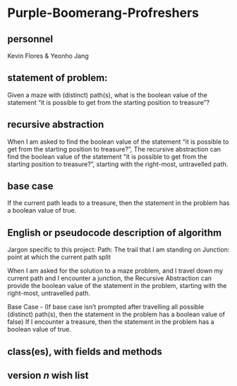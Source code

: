 # Purple-Boomerang-Profreshers

## personnel
Kevin Flores & Yeonho Jang
## statement of problem:
Given a maze with (distinct) path(s), what is the boolean value of the statement “it is possible to get from the starting position to treasure”?

## recursive abstraction
When I am asked to find the boolean value of the statement
“it is possible to get from the starting position to treasure?”,
The recursive abstraction can find the boolean value of the statement
“it is possible to get from the starting position to treasure?”,
starting with the right-most, untravelled path.

## base case
If the current path leads to a treasure,
then the statement in the problem has a boolean value of true.

## English or pseudocode description of algorithm
Jargon specific to this project:
Path: The trail that I am standing on
Junction: point at which the current path split

When I am asked for the solution to a maze problem,
	and I travel down my current path and I encounter a junction,
the Recursive Abstraction can provide the boolean value of the statement in the problem, starting with the right-most, untravelled path.

Base Case - (If base case isn’t prompted after travelling all possible (distinct) path(s), then the statement in the problem has a boolean value of false)
If I encounter a treasure,
then the statement in the problem has a boolean value of true.

## class(es), with fields and methods

## version *n* wish list

